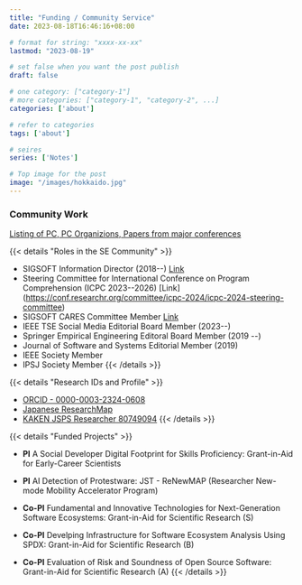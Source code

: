 ```yaml
---
title: "Funding / Community Service"
date: 2023-08-18T16:46:16+08:00

# format for string: "xxxx-xx-xx"
lastmod: "2023-08-19"

# set false when you want the post publish
draft: false

# one category: ["category-1"] 
# more categories: ["category-1", "category-2", ...]
categories: ['about']

# refer to categories
tags: ['about']

# seires
series: ['Notes']

# Top image for the post
image: "/images/hokkaido.jpg"
---
```



<!--more-->
### Community Work

[Listing of PC, PC Organizions, Papers from major conferences](https://conf.researchr.org/profile/raulakula)

{{< details "Roles in the SE Community" >}}
- SIGSOFT Information Director (2018--) [Link](https://acmsigsoft.github.io/contact/)
- Steering Committee for International Conference on Program Comprehension (ICPC 2023--2026) [Link] (https://conf.researchr.org/committee/icpc-2024/icpc-2024-steering-committee)
- SIGSOFT CARES Committee Member [Link](https://acmsigsoft.github.io/cares/sigsoft_cares/)
- IEEE TSE Social Media Editorial Board Member (2023--)
- Springer Empirical Engineering Editoral Board Member (2019 --)
- Journal of Software and Systems Editorial Member (2019)
- IEEE Society Member
- IPSJ Society Member
{{< /details >}}


{{< details "Research IDs and Profile" >}}
- [ORCID - 0000-0003-2324-0608](https://orcid.org/0000-0003-2324-0608)
- [Japanese ResearchMap](https://researchmap.jp/raula-k/?lang=english)
- [KAKEN JSPS Researcher 80749094](https://nrid.nii.ac.jp/en/nrid/1000080749094/)
{{< /details >}}


{{< details "Funded Projects" >}}
- **PI** A Social Developer Digital Footprint for Skills Proficiency: Grant-in-Aid for Early-Career Scientists
- **PI** AI Detection of Protestware: JST - ReNewMAP (Researcher New-mode Mobility Accelerator Program)
- **Co-PI** Fundamental and Innovative Technologies for Next-Generation Software Ecosystems: Grant-in-Aid for Scientific Research (S)

- **Co-PI** Develping Infrastructure for Software Ecosystem Analysis Using SPDX: Grant-in-Aid for Scientific Research (B)

- **Co-PI** Evaluation of Risk and Soundness of Open Source Software: Grant-in-Aid for Scientific Research (A)
{{< /details >}}